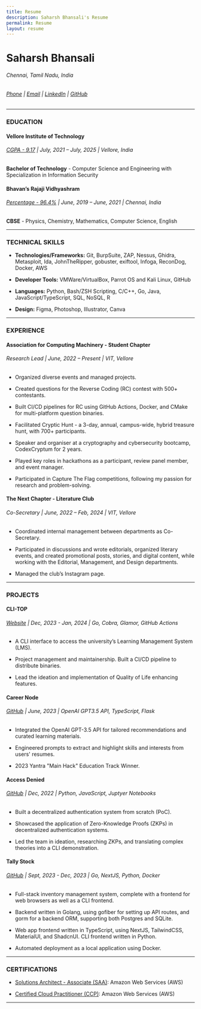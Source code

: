 ```yaml
---
title: Resume
description: Saharsh Bhansali's Resume
permalink: Resume
layout: resume
---
```

# Saharsh Bhansali

###### Chennai, Tamil Nadu, India

###### [Phone](tel:+919941286420) | [Email](mailto:saharsh.bhansali15@gmail.com) | [LinkedIn](https://linkedin.com/in/saharsh-bhansali) | [GitHub](https://github.com/saharshbhansali)

---

### EDUCATION

#### Vellore Institute of Technology

###### <u>CGPA - 9.17</u> | July, 2021 – July, 2025 | Vellore, India

**Bachelor of Technology** - Computer Science and Engineering with Specialization in Information Security

#### Bhavan’s Rajaji Vidhyashram

###### <u>Percentage - 96.4%</u> | June, 2019 – June, 2021 | Chennai, India

**CBSE** - Physics, Chemistry, Mathematics, Computer Science, English

---

### TECHNICAL SKILLS

- **Technologies/Frameworks:** Git, BurpSuite, ZAP,
  Nessus, Ghidra, Metasploit, Ida, JohnTheRipper, gobuster, exiftool,
  Infoga, ReconDog, Docker, AWS

- **Developer Tools:** VMWare/VirtualBox, Parrot OS and Kali Linux, GitHub

- **Languages:** Python, Bash/ZSH Scripting, C/C++, Go, Java, JavaScript/TypeScript, SQL, NoSQL, R

- **Design:** Figma, Photoshop, Illustrator, Canva

---

### EXPERIENCE

#### Association for Computing Machinery - Student Chapter

###### Research Lead | June, 2022 – Present | VIT, Vellore

- Organized diverse events and managed projects.

- Created questions for the Reverse Coding (RC) contest with 500+ contestants.

- Built CI/CD pipelines for RC using GitHub Actions, Docker, and CMake for multi-platform question binaries.

- Facilitated Cryptic Hunt - a 3-day, annual, campus-wide, hybrid treasure hunt, with 700+ participants.

- Speaker and organiser at a cryptography and cybersecurity bootcamp, CodexCryptum for 2 years.

- Played key roles in hackathons as a participant, review panel member, and event manager.

- Participated in Capture The Flag competitions, following my passion for research and problem-solving.

#### The Next Chapter - Literature Club

###### Co-Secretary | June, 2022 – Feb, 2024 | VIT, Vellore

- Coordinated internal management between departments as Co-Secretary.

- Participated in discussions and wrote editorials, organized literary events,
  and created promotional posts, stories, and digital content, while working
  with the Editorial, Management, and Design departments.

- Managed the club’s Instagram page.

---

### PROJECTS

#### CLI-TOP

###### [Website](https://cli-top.acmvit.in) | Dec, 2023 - Jan, 2024 | Go, Cobra, Glamor, GitHub Actions

- A CLI interface to access the university’s Learning Management System (LMS).

- Project management and maintainership. Built a CI/CD pipeline to distribute binaries.

- Lead the ideation and implementation of Quality of Life enhancing features.

#### Career Node

###### [GitHub](https://github.com/kaushalrathi24/funtimeError) | June, 2023 | OpenAI GPT3.5 API, TypeScript, Flask

- Integrated the OpenAI GPT-3.5 API for tailored recommendations and curated learning materials.

- Engineered prompts to extract and highlight skills and interests from users' resumes.

- 2023 Yantra "Main Hack" Education Track Winner.

#### Access Denied

###### [GitHub](https://github.com/ACM-VIT/accessDenied) | Dec, 2022 | Python, JavaScript, Juptyer Notebooks

- Built a decentralized authentication system from scratch (PoC).

- Showcased the application of Zero-Knowledge Proofs (ZKPs) in decentralized authentication systems.

- Led the team in ideation, researching ZKPs, and translating complex theories into a CLI demonstration.

#### Tally Stock

###### [GitHub](https://github.com/saharshbhansali/TallyStock) | Sept, 2023 - Dec, 2023 | Go, NextJS, Python, Docker

- Full-stack inventory management system, complete with a frontend for web browsers as well as a CLI frontend.

- Backend written in Golang, using gofiber for setting up API routes, and
  gorm for a backend ORM, supporting both Postgres and SQLite.

- Web app frontend written in TypeScript, using NextJS, TailwindCSS, MaterialUI, and ShadcnUI.
  CLI frontend written in Python.

- Automated deployment as a local application using Docker.

---

### CERTIFICATIONS

- [Solutions Architect - Associate (SAA)](https://www.credly.com/badges/dc22fd53-b367-4c97-b2ef-066a59371946/public_url): Amazon Web Services (AWS)

- [Certified Cloud Practitioner (CCP)](https://www.credly.com/badges/d0f572c3-7d2c-416c-803d-4963611704f5/public_url): Amazon Web Services (AWS)

---


